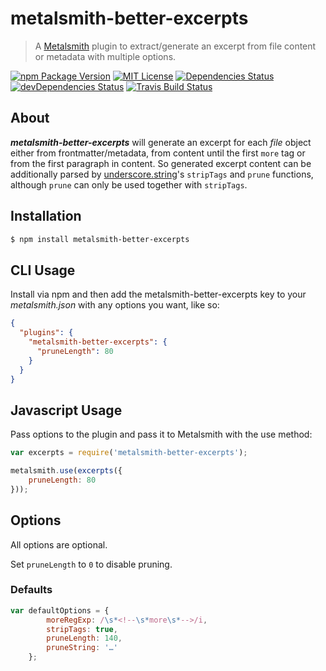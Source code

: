 metalsmith-better-excerpts
==========================

  > A [Metalsmith](https://github.com/segmentio/metalsmith) plugin to
  > extract/generate an excerpt from file content or metadata with multiple
  > options.

[![npm Package Version](https://img.shields.io/npm/v/metalsmith-better-excerpts.svg?style=flat-square)](https://www.npmjs.com/package/metalsmith-better-excerpts)
[![MIT License](http://img.shields.io/:license-mit-blue.svg?style=flat-square)](http://simbo.mit-license.org)
[![Dependencies Status](https://img.shields.io/david/simbo/metalsmith-better-excerpts.svg?style=flat-square)](https://david-dm.org/simbo/metalsmith-better-excerpts)
[![devDependencies Status](https://img.shields.io/david/dev/simbo/metalsmith-better-excerpts.svg?style=flat-square)](https://david-dm.org/simbo/metalsmith-better-excerpts#info=devDependencies)
[![Travis Build Status](https://img.shields.io/travis/simbo/metalsmith-better-excerpts/master.svg?style=flat-square)](https://travis-ci.org/simbo/metalsmith-better-excerpts)


## About

***metalsmith-better-excerpts*** will generate an excerpt for each *file* object 
either from frontmatter/metadata, from content until the first `more` tag or 
from the first paragraph in content. So generated excerpt content can be 
additionally parsed by 
[underscore.string](https://github.com/epeli/underscore.string)'s 
`stripTags` and `prune` functions, although `prune` can only be used together 
with `stripTags`.


## Installation

``` sh
$ npm install metalsmith-better-excerpts
```


## CLI Usage

Install via npm and then add the metalsmith-better-excerpts key to your
_metalsmith.json_ with any options you want, like so:

``` json
{
  "plugins": {
    "metalsmith-better-excerpts": {
      "pruneLength": 80
    }
  }
}
```


## Javascript Usage

Pass options to the plugin and pass it to Metalsmith with the use method:

``` javascript
var excerpts = require('metalsmith-better-excerpts');

metalsmith.use(excerpts({
    pruneLength: 80
}));
```


## Options

All options are optional.

Set `pruneLength` to `0` to disable pruning.


### Defaults

``` javascript
var defaultOptions = {
        moreRegExp: /\s*<!--\s*more\s*-->/i,
        stripTags: true,
        pruneLength: 140,
        pruneString: '…'
    };
```
